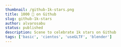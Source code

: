 ```yaml
---
thumbnail: /github-1k-stars.png
title: 1000 🌟 on Github 
slug: github-1k-stars
author: alvarosabu
status: published
description: Scene to celebrate 1k stars on Github
tags: ['basic', 'cientos', 'useGLTF', 'blender']
---
```


<GithubStars />

